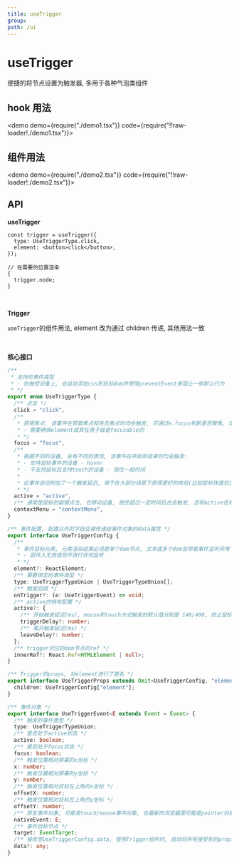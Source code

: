 ```yaml
---
title: useTrigger
group:
path: /ui
---
```


# useTrigger

便捷的将节点设置为触发器, 多用于各种气泡类组件

## hook 用法

<demo demo={require("./demo1.tsx")} code={require("!!raw-loader!./demo1.tsx")}></demo>

## 组件用法

<demo demo={require("./demo2.tsx")} code={require("!!raw-loader!./demo2.tsx")}></demo>

## API

**useTrigger**

```tsx | pure
const trigger = useTrigger({
  type: UseTriggerType.click,
  element: <button>click</button>,
});

// 在需要的位置渲染
{
  trigger.node;
}
```

<br/>

**Trigger**

`useTrigger`的组件用法, element 改为通过 children 传递, 其他用法一致

<br/>

**核心接口**

```ts
/**
 * 支持的事件类型
 * - 在触控设备上, 会自动添加css到目标dom并使用preventEvent来阻止一些默认行为
 * */
export enum UseTriggerType {
  /** 点击 */
  click = "click",
  /**
   * 获得焦点, 该事件在获取焦点和失去焦点时均会触发, 可通过e.focus判断是否聚焦, 事件的x/y, offsetX/Y等坐标信息始终为0
   * - 需要确保element或其任意子级是focusable的
   * */
  focus = "focus",
  /**
   * 根据不同的设备, 会有不同的表现, 该事件在开始和结束时均会触发:
   * - 支持鼠标事件的设备 - hover
   * - 不支持鼠标且支持touch的设备 - 按住一段时间
   *
   * 此事件自动附加了一个触发延迟, 用于在大部分场景下获得更好的体验(比如鼠标快速划过)
   * */
  active = "active",
  /** 通常是鼠标的副键点击, 在移动设备, 按住超过一定时间后也会触发, 这和active在移动设备的行为一致, 所以不建议将两者混合使用 */
  contextMenu = "contextMenu",
}

/** 事件配置, 配置以外的字段会被传递给事件对象的data属性 */
export interface UseTriggerConfig {
  /**
   * 事件目标元素, 元素渲染结果必须是单个dom节点, 文本或多个dom会导致事件监听异常
   * - 弱传入无效值则不进行任何监听
   * */
  element?: ReactElement;
  /** 需要绑定的事件类型 */
  type: UseTriggerTypeUnion | UseTriggerTypeUnion[];
  /** 触发回调 */
  onTrigger?: (e: UseTriggerEvent) => void;
  /** active的特有配置 */
  active?: {
    /** 开始触发延迟(ms), mouse和touch方式触发的默认值分别是 140/400, 防止鼠标快速划过触发或移动端点击触发 */
    triggerDelay?: number;
    /** 离开触发延迟(ms) */
    leaveDelay?: number;
  };
  /** trigger对应的dom节点的ref */
  innerRef?: React.Ref<HTMLElement | null>;
}

/** Trigger的props, 对element进行了更名 */
export interface UseTriggerProps extends Omit<UseTriggerConfig, "element"> {
  children: UseTriggerConfig["element"];
}

/** 事件对象 */
export interface UseTriggerEvent<E extends Event = Event> {
  /** 触发的事件类型 */
  type: UseTriggerTypeUnion;
  /** 是否处于active状态 */
  active: boolean;
  /** 是否处于focus状态 */
  focus: boolean;
  /** 触发位置相对屏幕的x坐标 */
  x: number;
  /** 触发位置相对屏幕的y坐标 */
  y: number;
  /** 触发位置相对目标左上角的x坐标 */
  offsetX: number;
  /** 触发位置相对目标左上角的y坐标 */
  offsetY: number;
  /** 原生事件对象, 可能是touch/mouse事件对象, 在最新的浏览器里可能是pointer对象, 如需操作需自行注意处理兼容问题 */
  nativeEvent: E;
  /** 事件目标节点 */
  target: EventTarget;
  /** 接收至UseTriggerConfig.data, 使用Trigger组件时, 自动将所有接受到的props传入 */
  data?: any;
}
```
